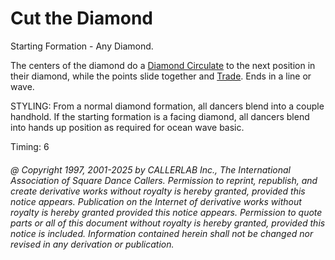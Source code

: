 
# Cut the Diamond

Starting Formation - Any Diamond. 

The centers of the diamond do a [ Diamond Circulate](diamond_circulate.md) to the next position in their
diamond, while the points slide together and [Trade](../b2/trade.md). Ends in a line or wave. 

STYLING: From a normal diamond formation, all dancers blend into a  couple handhold. If the starting formation is a facing diamond, all dancers blend into  hands up position as required for ocean wave basic.

Timing: 6

###### @ Copyright 1997, 2001-2025 by CALLERLAB Inc., The International Association of Square Dance Callers. Permission to reprint, republish, and create derivative works without royalty is hereby granted, provided this notice appears. Publication on the Internet of derivative works without royalty is hereby granted provided this notice appears. Permission to quote parts or all of this document without royalty is hereby granted, provided this notice is included. Information contained herein shall not be changed nor revised in any derivation or publication.
